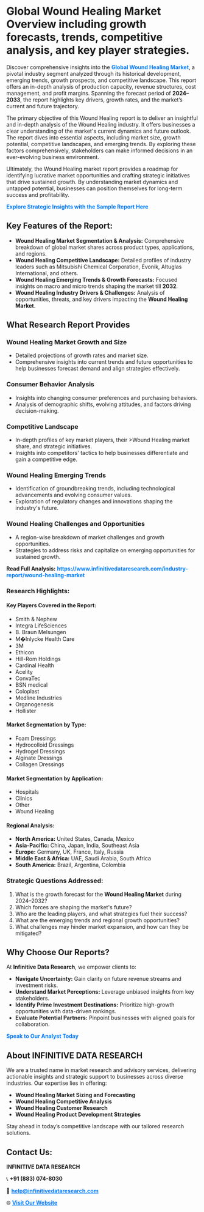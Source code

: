 <h1>Global Wound Healing Market Overview including growth forecasts, trends, competitive analysis, and key player strategies.</h1>
<p>
Discover comprehensive insights into the 
<a href="https://www.infinitivedataresearch.com/industry-report/wound-healing-market" rel="dofollow" style="color: #007BFF; text-decoration: none;"><strong>Global Wound Healing Market</strong></a>, a pivotal industry segment analyzed through its historical development, emerging trends, growth prospects, and competitive landscape. This report offers an in-depth analysis of production capacity, revenue structures, cost management, and profit margins. Spanning the forecast period of <strong>2024–2033</strong>, the report highlights key drivers, growth rates, and the market’s current and future trajectory.
</p>
<p>
The primary objective of this Wound Healing report is to deliver an insightful and in-depth analysis of the Wound Healing industry. It offers businesses a clear understanding of the market's current dynamics and future outlook. The report dives into essential aspects, including market size, growth potential, competitive landscapes, and emerging trends. By exploring these factors comprehensively, stakeholders can make informed decisions in an ever-evolving business environment.
</p>
<p>
Ultimately, the Wound Healing market report provides a roadmap for identifying lucrative market opportunities and crafting strategic initiatives that drive sustained growth. By understanding market dynamics and untapped potential, businesses can position themselves for long-term success and profitability.
</p>
<p>
<a href="https://www.infinitivedataresearch.com/request-sample/reportId=104295" style="color: #007BFF; text-decoration: none;"><strong>Explore Strategic Insights with the Sample Report Here</strong></a>
</p>

<h2>Key Features of the Report:</h2>
<ul>
<li><strong>Wound Healing Market Segmentation & Analysis:</strong> Comprehensive breakdown of global market shares across product types, applications, and regions.</li>
<li><strong>Wound Healing Competitive Landscape:</strong> Detailed profiles of industry leaders such as Mitsubishi Chemical Corporation, Evonik, Altuglas International, and others.</li>
<li><strong>Wound Healing Emerging Trends & Growth Forecasts:</strong> Focused insights on macro and micro trends shaping the market till <strong>2032</strong>.</li>
<li><strong>Wound Healing Industry Drivers & Challenges:</strong> Analysis of opportunities, threats, and key drivers impacting the <strong>Wound Healing Market</strong>.</li>
</ul>

<h2>What Research Report Provides</h2>
<h3>Wound Healing Market Growth and Size</h3>
<ul>
<li>Detailed projections of growth rates and market size.</li>
<li>Comprehensive insights into current trends and future opportunities to help businesses forecast demand and align strategies effectively.</li>
</ul>

<h3>Consumer Behavior Analysis</h3>
<ul>
<li>Insights into changing consumer preferences and purchasing behaviors.</li>
<li>Analysis of demographic shifts, evolving attitudes, and factors driving decision-making.</li>
</ul>

<h3>Competitive Landscape</h3>
<ul>
<li>In-depth profiles of key market players, their >Wound Healing market share, and strategic initiatives.</li>
<li>Insights into competitors' tactics to help businesses differentiate and gain a competitive edge.</li>
</ul>

<h3>Wound Healing Emerging Trends</h3>
<ul>
<li>Identification of groundbreaking trends, including technological advancements and evolving consumer values.</li>
<li>Exploration of regulatory changes and innovations shaping the industry's future.</li>
</ul>

<h3>Wound Healing Challenges and Opportunities</h3>
<ul>
<li>A region-wise breakdown of market challenges and growth opportunities.</li>
<li>Strategies to address risks and capitalize on emerging opportunities for sustained growth.</li>
</ul>
<p><strong>Read Full Analysis:</strong> <a href="https://www.infinitivedataresearch.com/industry-report/wound-healing-market" rel="dofollow" style="color: #007BFF; text-decoration: none;"><strong>https://www.infinitivedataresearch.com/industry-report/wound-healing-market</strong></a></p>
<h3>Research Highlights:</h3>
<h4>Key Players Covered in the Report:</h4>
<ul><li>Smith &amp; Nephew</li><li>Integra LifeSciences</li><li>B. Braun Melsungen</li><li>M�lnlycke Health Care</li><li>3M</li><li>Ethicon</li><li>Hill-Rom Holdings</li><li>Cardinal Health</li><li>Acelity</li><li>ConvaTec</li><li>BSN medical</li><li>Coloplast</li><li>Medline Industries</li><li>Organogenesis</li><li>Hollister</li></ul>
<h4>Market Segmentation by Type:</h4>
<ul><li>Foam Dressings</li><li>Hydrocolloid Dressings</li><li>Hydrogel Dressings</li><li>Alginate Dressings</li><li>Collagen Dressings</li></ul>
<h4>Market Segmentation by Application:</h4>
<ul><li>Hospitals</li><li>Clinics</li><li>Other</li><li>Wound Healing</li></ul>

<h4>Regional Analysis:</h4>
<ul>
<li><strong>North America:</strong> United States, Canada, Mexico</li>
<li><strong>Asia-Pacific:</strong> China, Japan, India, Southeast Asia</li>
<li><strong>Europe:</strong> Germany, UK, France, Italy, Russia</li>
<li><strong>Middle East & Africa:</strong> UAE, Saudi Arabia, South Africa</li>
<li><strong>South America:</strong> Brazil, Argentina, Colombia</li>
</ul>

<h3>Strategic Questions Addressed:</h3>
<ol>
<li>What is the growth forecast for the <strong>Wound Healing Market</strong> during 2024–2032?</li>
<li>Which forces are shaping the market's future?</li>
<li>Who are the leading players, and what strategies fuel their success?</li>
<li>What are the emerging trends and regional growth opportunities?</li>
<li>What challenges may hinder market expansion, and how can they be mitigated?</li>
</ol>

<h2>Why Choose Our Reports?</h2>
<p>At <strong>Infinitive Data Research</strong>, we empower clients to:</p>
<ul>
<li><strong>Navigate Uncertainty:</strong> Gain clarity on future revenue streams and investment risks.</li>
<li><strong>Understand Market Perceptions:</strong> Leverage unbiased insights from key stakeholders.</li>
<li><strong>Identify Prime Investment Destinations:</strong> Prioritize high-growth opportunities with data-driven rankings.</li>
<li><strong>Evaluate Potential Partners:</strong> Pinpoint businesses with aligned goals for collaboration.</li>
</ul>
<p><a href="https://www.infinitivedataresearch.com/industry-report/wound-healing-market" rel="dofollow" style="color: #007BFF; text-decoration: none;"><strong>Speak to Our Analyst Today</strong></a></p>

<h2>About INFINITIVE DATA RESEARCH</h2>
<p>We are a trusted name in market research and advisory services, delivering actionable insights and strategic support to businesses across diverse industries. Our expertise lies in offering:</p>
<ul>
<li><strong>Wound Healing Market Sizing and Forecasting</strong></li>
<li><strong>Wound Healing Competitive Analysis</strong></li>
<li><strong>Wound Healing Customer Research</strong></li>
<li><strong>Wound Healing Product Development Strategies</strong></li>
</ul>
<p>Stay ahead in today’s competitive landscape with our tailored research solutions.</p>

<h2>Contact Us:</h2>
<p><strong>INFINITIVE DATA RESEARCH</strong></p>
<p>📞 <strong>+91 (883) 074-8030</strong></p>
<p>📧 <strong><a href="mailto:help@infinitivedataresearch.com" style="color: #007BFF;">help@infinitivedataresearch.com</a></strong></p>
<p>🌐 <strong><a href="https://www.infinitivedataresearch.com" rel="dofollow" style="color: #007BFF;">Visit Our Website</a></strong></p>